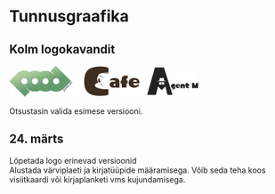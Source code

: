 # Tunnusgraafika

## Kolm logokavandit

![logovalik](./logovalik.svg)

Otsustasin valida esimese versiooni.

## 24. märts

Lõpetada logo erinevad versioonid  
Alustada värviplaeti ja kirjatüüpide määramisega.
Võib seda teha koos visiitkaardi või kirjaplanketi vms kujundamisega.
